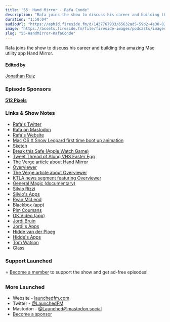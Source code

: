```yaml
---
title: "55: Hand Mirror - Rafa Conde"
description: "Rafa joins the show to discuss his career and building the amazing Mac utility app Hand Mirror."
duration: "1:50:04"
audioUrl: "https://aphid.fireside.fm/d/1437767933/65632ad5-59b2-4e30-82d1-13845dce07dd/9cd801ef-ff43-4a1d-827c-a4f732c8055f.mp3"
image: "https://assets.fireside.fm/file/fireside-images/podcasts/images/6/65632ad5-59b2-4e30-82d1-13845dce07dd/episodes/9/9cd801ef-ff43-4a1d-827c-a4f732c8055f/cover.jpg"
slug: "55-HandMirror-RafaConde"
---
```


<p>Rafa joins the show to discuss his career and building the amazing Mac utility app Hand Mirror.</p>

<h4>Edited by</h4>

<p><a href="https://mastodon.online/@refactoredd" rel="nofollow">Jonathan Ruiz</a></p>

<h3>Episode Sponsors</h3>

<p><strong><a href="https://512pixels.net/" rel="nofollow">512 Pixels</a></strong></p>

<h3>Links &amp; Show Notes</h3>

<ul>
<li><a href="https://twitter.com/rafahari" rel="nofollow">Rafa&#39;s Twitter</a></li>
<li><a href="https://mastodon.design/@rafa" rel="nofollow">Rafa on Mastodon</a></li>
<li><a href="https://rafa.design/" rel="nofollow">Rafa&#39;s Website</a></li>
<li><a href="https://www.youtube.com/watch?v=AJsHfl4lTwE" rel="nofollow">Mac OS X Snow Leopard first time boot up animation</a></li>
<li><a href="https://www.sketch.com/" rel="nofollow">Sketch</a></li>
<li><a href="http://breakthissafe.com" rel="nofollow">Break this Safe (Apple Watch Game)</a></li>
<li><a href="https://twitter.com/rafahari/status/1491536909092409348?s=20" rel="nofollow">Tweet Thread of Along VHS Easter Egg</a></li>
<li><a href="https://www.theverge.com/tldr/2020/3/19/21186782/hand-mirror-mac-app-check-video-call" rel="nofollow">The Verge article about Hand Mirror</a></li>
<li><a href="https://overviewer.app/" rel="nofollow">Overviewer</a></li>
<li><a href="https://www.theverge.com/2021/1/6/22217200/overviewer-app-teachers-overhead-camera-iphone-zoom" rel="nofollow">The Verge article about Overviewer</a></li>
<li><a href="https://ktla.com/morning-news/technology/helpful-camera-apps-google-stack-pdf-overviewer-app-zoom-photoscan-photo-scanner/" rel="nofollow">KTLA news segment featuring Overviewer</a></li>
<li><a href="https://www.youtube.com/watch?v=uTdyb-RWNKo" rel="nofollow">General Magic (documentary)</a></li>
<li><a href="https://mastodon.social/@rizzi@gloria.social" rel="nofollow">Silvio Rizzi</a></li>
<li><a href="https://rizzi.app/" rel="nofollow">Silvio&#39;s Apps</a></li>
<li><a href="https://twitter.com/warpling" rel="nofollow">Ryan McLeod</a></li>
<li><a href="https://www.blackboxpuzzles.com/" rel="nofollow">Blackbox (app)</a></li>
<li><a href="https://twitter.com/pimcoumans" rel="nofollow">Pim Coumans</a></li>
<li><a href="https://okvideo.app/" rel="nofollow">OK Video (app)</a></li>
<li><a href="https://twitter.com/jordibruin" rel="nofollow">Jordi Bruin</a></li>
<li><a href="https://bento.me/jordi" rel="nofollow">Jordi&#39;s Apps</a></li>
<li><a href="https://twitter.com/hiddevdploeg" rel="nofollow">Hidde van der Ploeg</a></li>
<li><a href="https://bento.me/hiddevdploeg" rel="nofollow">Hidde&#39;s Apps</a></li>
<li><a href="https://mastodon.world/@twatson" rel="nofollow">Tom Watson</a></li>
<li><a href="https://glass.photo/" rel="nofollow">Glass</a></li>
</ul>

<h3>Support Launched</h3>

<p>⭐️ <a href="http://membership.launchedfm.com/" rel="nofollow">Become a member</a> to support the show and get ad-free episodes!</p>

<h3>More Launched</h3>

<ul>
<li>Website - <a href="https://launchedfm.com" rel="nofollow">launchedfm.com</a></li>
<li>Twitter - <a href="https://twitter.com/launchedfm" rel="nofollow">@LaunchedFM</a></li>
<li>Mastodon - <a href="https://mastodon.social/@Launched" rel="nofollow">@Launched@mastodon.social</a></li>
<li><a href="https://launchedfm.com/sponsors" rel="nofollow">Become a sponsor</a></li>
</ul>
